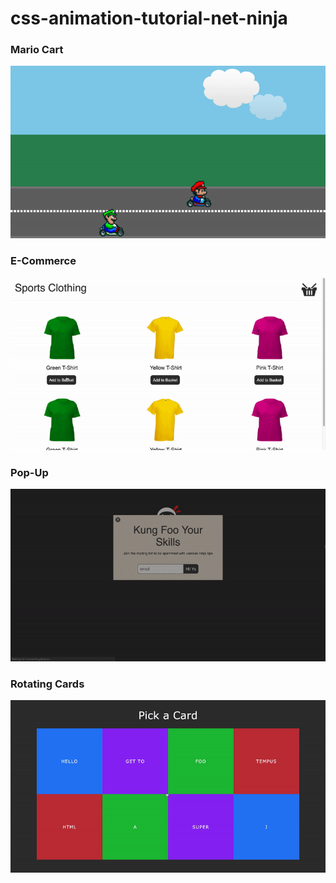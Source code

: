# css-animation-tutorial-net-ninja

### Mario Cart

<img src="/images/mario-kart.gif" alt="Mario Cart" >

### E-Commerce

<img src="/images/e-commerce.gif" alt="E-Commerce" >

### Pop-Up

<img src="/images/pop-up.gif" alt="Pop-Up" >

### Rotating Cards

<img src="/images/rotating-cards.gif" alt="Rotating Cards" >
